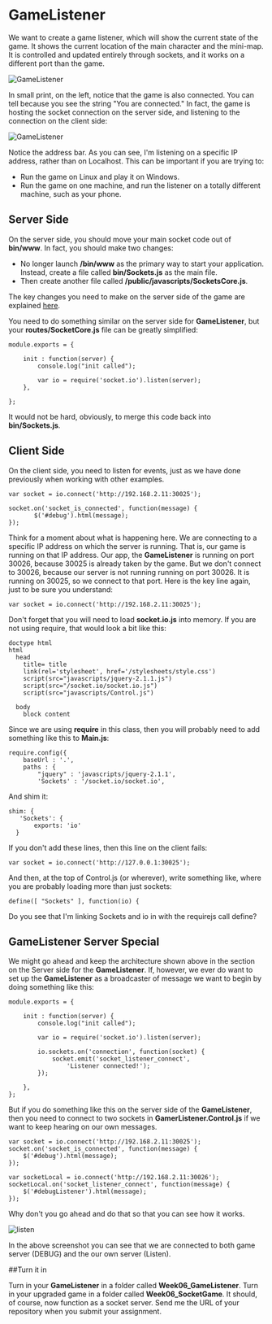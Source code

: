 # GameListener

We want to create a game listener, which will show the current state of the game. It shows the current location of the main character and the mini-map. It is controlled and updated entirely through sockets, and it works on a different port than the game.

![GameListener](https://drive.google.com/uc?export=view&id=0B25UTAlOfPRGSGpKRmRSRENHdms)

In small print, on the left, notice that the game is also connected. You can tell because you see the string "You are connected." In fact, the game is hosting the socket connection on the server side, and listening to the connection on the client side:

![GameListener](https://drive.google.com/uc?export=view&id=0B25UTAlOfPRGc2ktTUk5bThBM2s)

Notice the address bar. As you can see, I'm listening on a specific IP address, rather than on Localhost. This can be important if you are trying to:

- Run the game on Linux and play it on Windows.
- Run the game on one machine, and run the listener on a totally different machine, such as your phone.
 
## Server Side

On the server side, you should move your main socket code out of **bin/www**. In fact, you should make two changes:

- No longer launch **/bin/www** as the primary way to start your application. Instead, create a file called **bin/Sockets.js** as the main file.
- Then create another file called **/public/javascripts/SocketsCore.js**.

The key changes you need to make on the server side of the game are explained [here][socketsAlt].

[socketsAlt]: http://www.elvenware.com/charlie/development/web/JavaScript/Sockets.html#alternate-start

You need to do something similar on the server side for **GameListener**, but your **routes/SocketCore.js** file can be greatly simplified:

```
module.exports = {

    init : function(server) {
        console.log("init called");

        var io = require('socket.io').listen(server);
    },

};
```

It would not be hard, obviously, to merge this code back into **bin/Sockets.js**. 


## Client Side

On the client side, you need to listen for events, just as we have done previously when working with other examples. 

```
var socket = io.connect('http://192.168.2.11:30025');

socket.on('socket_is_connected', function(message) {
       $('#debug').html(message);
});
```

Think for a moment about what is happening here. We are connecting to a specific IP address on which the server is running. That is, our game is running on that IP address. Our app, the **GameListener** is running on port 30026, because 30025 is already taken by the game. But we don't connect to 30026, because our server is not running running on port 30026. It is running on 30025, so we connect to that port. Here is the key line again, just to be sure you understand:

```
var socket = io.connect('http://192.168.2.11:30025');
```

Don't forget that you will need to load **socket.io.js** into memory. If you are not using require, that would look a bit like this:

```
doctype html
html
  head
    title= title
    link(rel='stylesheet', href='/stylesheets/style.css')
    script(src="javascripts/jquery-2.1.1.js")
    script(src="/socket.io/socket.io.js")
    script(src="javascripts/Control.js")
     
  body
    block content
```

Since we are using **require** in this class, then you will probably need to add something like this to **Main.js**:

```
require.config({
    baseUrl : '.',
    paths : {
        "jquery" : 'javascripts/jquery-2.1.1',
        'Sockets' : '/socket.io/socket.io',
```

And shim it:

```
shim: {
   'Sockets': {
       exports: 'io'
  }
```

If you don't add these lines, then this line on the client fails:

```
var socket = io.connect('http://127.0.0.1:30025');
```

And then, at the top of Control.js (or wherever), write something like, where you are probably loading more than just sockets:

```
define([ "Sockets" ], function(io) {
```

Do you see that I'm linking Sockets and io in with the requirejs call define?

## GameListener Server Special

We might go ahead and keep the architecture shown above in the section on the Server side for the **GameListener**. If, however, we ever do want to set up the **GameListener** as a broadcaster of message we want to begin by doing something like this:

```
module.exports = {

    init : function(server) {
        console.log("init called");

        var io = require('socket.io').listen(server);

        io.sockets.on('connection', function(socket) {
            socket.emit('socket_listener_connect', 
                'Listener connected!');            
        });

    },
};
```

But if you do something like this on the server side of the **GameListener**, then you need to connect to two sockets in **GamerListener.Control.js** if we want to keep hearing on our own messages.

```
var socket = io.connect('http://192.168.2.11:30025');
socket.on('socket_is_connected', function(message) {
    $('#debug').html(message);
});
        
var socketLocal = io.connect('http://192.168.2.11:30026');
socketLocal.on('socket_listener_connect', function(message) {
    $('#debugListener').html(message);
});
```

Why don't you go ahead and do that so that you can see how it works.

![listen](https://drive.google.com/uc?export=view&id=0B25UTAlOfPRGVWRWTzF3eVBKYjQ)

In the above screenshot you can see that we are connected to both game server (DEBUG) and the our own server (Listen).

##Turn it in

Turn in your **GameListener** in a folder called **Week06_GameListener**. Turn in your upgraded game in a folder called **Week06_SocketGame**. It should, of course, now function as a socket server. Send me the URL of your repository when you submit your assignment.
